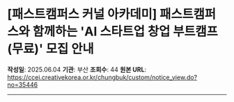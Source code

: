 # [패스트캠퍼스 커널 아카데미] 패스트캠퍼스와 함께하는 'AI 스타트업 창업 부트캠프(무료)' 모집 안내

**작성일**: 2025.06.04
**기관**: 부산
**조회수**: 44
**원본 URL**: https://ccei.creativekorea.or.kr/chungbuk/custom/notice_view.do?no=35446

---



